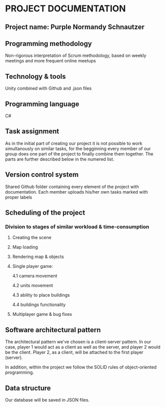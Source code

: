 # PROJECT DOCUMENTATION
## Project name: **Purple Normandy Schnautzer** 

## Programming methodology
Non-rigorous interpretation of Scrum methodology, based on weekly meetings and more frequent online meetups 

## Technology & tools
Unity combined with Github and .json files

## Programming language
C#

## Task assignment
As in the initial part of creating our project it is not possible to work simultanously on similar tasks, for the begginning every member of our group does one part of the project to finally combine them together. The parts are further described below in the numered list.

## Version control system
Shared Github folder containing every element of the project with documentation. Each member uploads his/her own tasks marked with proper labels

## Scheduling of the project

### Division to stages of similar workload & time-consumption

1. Creating the scene
2. Map loading
3. Rendering map & objects
4. Single player game:
   
   4.1 camera movement

   4.2 units movement

   4.3 ability to place buildings

   4.4 buildings functionality
5. Multiplayer game & bug fixes     
   
## Software architectural pattern
The architectural pattern we've chosen is a client-server pattern. In our case, player 1 would act as a client as well as the server, and player 2 would be the client. Player 2, as a client, will be attached to the first player (server).

In addition, within the project we follow the SOLID rules of object-oriented programming.

## Data structure
Our database will be saved in JSON files.

